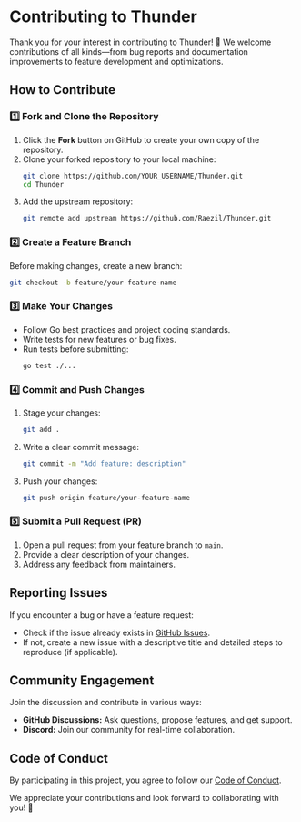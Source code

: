# Contributing to Thunder

Thank you for your interest in contributing to Thunder! 🎉 We welcome contributions of all kinds—from bug reports and documentation improvements to feature development and optimizations.

## How to Contribute

### 1️⃣ Fork and Clone the Repository

1. Click the **Fork** button on GitHub to create your own copy of the repository.
2. Clone your forked repository to your local machine:
   ```sh
   git clone https://github.com/YOUR_USERNAME/Thunder.git
   cd Thunder
   ```
3. Add the upstream repository:
   ```sh
   git remote add upstream https://github.com/Raezil/Thunder.git
   ```

### 2️⃣ Create a Feature Branch

Before making changes, create a new branch:
```sh
git checkout -b feature/your-feature-name
```

### 3️⃣ Make Your Changes

- Follow Go best practices and project coding standards.
- Write tests for new features or bug fixes.
- Run tests before submitting:
  ```sh
  go test ./...
  ```

### 4️⃣ Commit and Push Changes

1. Stage your changes:
   ```sh
   git add .
   ```
2. Write a clear commit message:
   ```sh
   git commit -m "Add feature: description"
   ```
3. Push your changes:
   ```sh
   git push origin feature/your-feature-name
   ```

### 5️⃣ Submit a Pull Request (PR)

1. Open a pull request from your feature branch to `main`.
2. Provide a clear description of your changes.
3. Address any feedback from maintainers.

## Reporting Issues

If you encounter a bug or have a feature request:
- Check if the issue already exists in [GitHub Issues](https://github.com/Raezil/Thunder/issues).
- If not, create a new issue with a descriptive title and detailed steps to reproduce (if applicable).

## Community Engagement

Join the discussion and contribute in various ways:
- **GitHub Discussions:** Ask questions, propose features, and get support.
- **Discord:** Join our community for real-time collaboration.

## Code of Conduct

By participating in this project, you agree to follow our [Code of Conduct](CODE_OF_CONDUCT.md).

We appreciate your contributions and look forward to collaborating with you! 🚀
